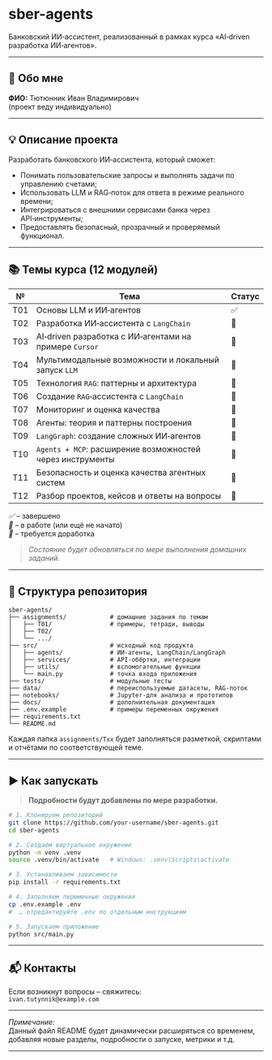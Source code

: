 # sber-agents

Банковский ИИ‑ассистент, реализованный в рамках курса «AI‑driven разработка ИИ‑агентов».

---

## 🤝 Обо мне  
**ФИО:** Тютюнник Иван Владимирович  
(проект веду индивидуально)

---

## 💡 Описание проекта  
Разработать банковского ИИ‑ассистента, который сможет:
- Понимать пользовательские запросы и выполнять задачи по управлению счетами;
- Использовать LLM и RAG‑поток для ответа в режиме реального времени;
- Интегрироваться с внешними сервисами банка через API‑инструменты;
- Предоставлять безопасный, прозрачный и проверяемый функционал.

---

## 📚 Темы курса (12 модулей)

| №  | Тема | Статус |
|---|---|---|
| Т01 | Основы LLM и ИИ‑агентов | ✅ |
| Т02 | Разработка ИИ‑ассистента с `LangChain` | 🔲 |
| Т03 | AI‑driven разработка с ИИ‑агентами на примере `Cursor` | 🔲 |
| Т04 | Мультимодальные возможности и локальный запуск `LLM` | 🔲 |
| Т05 | Технология `RAG`: паттерны и архитектура | 🔲 |
| Т06 | Создание `RAG`‑ассистента с `LangChain` | 🔲 |
| Т07 | Мониторинг и оценка качества | 🔲 |
| Т08 | Агенты: теория и паттерны построения | 🔲 |
| Т09 | `LangGraph`: создание сложных ИИ‑агентов | 🔲 |
| Т10 | `Agents + MCP`: расширение возможностей через инструменты | 🔲 |
| Т11 | Безопасность и оценка качества агентных систем | 🔲 |
| Т12 | Разбор проектов, кейсов и ответы на вопросы | 🔲 |

*✅* – завершено  
*🔲* – в работе (или ещё не начато)  
*🔄* – требуется доработка  

> *Состояние будет обновляться по мере выполнения домашних заданий.*

---

## 📁 Структура репозитория  

```
sber-agents/
├── assignments/            # домашние задания по темам
│   ├── T01/                # примеры, тетради, выводы
│   ├── T02/
│   └── .../
├── src/                    # исходный код продукта
│   ├── agents/             # ИИ‑агенты, LangChain/LangGraph
│   ├── services/           # API‑обёртки, интеграции
│   ├── utils/              # вспомогательные функции
│   └── main.py             # точка входа приложения
├── tests/                  # модульные тесты
├── data/                   # переиспользуемые датасеты, RAG‑поток
├── notebooks/              # Jupyter‑для анализа и прототипов
├── docs/                   # дополнительная документация
├── .env.example            # примеры переменных окружения
├── requirements.txt
└── README.md
```

Каждая папка `assignments/Txx` будет заполняться разметкой, скриптами и отчётами по соответствующей теме.

---

## ▶️ Как запускать  

> **Подробности будут добавлены по мере разработки.**

```bash
# 1. Клонируем репозиторий
git clone https://github.com/your-username/sber-agents.git
cd sber-agents

# 2. Создаём виртуальное окружение
python -m venv .venv
source .venv/bin/activate   # Windows: .venv\Scripts\activate

# 3. Устанавливаем зависимости
pip install -r requirements.txt

# 4. Заполняем переменные окружения
cp .env.example .env
#  … отредактируйте .env по отдельным инструкциям

# 5. Запускаем приложение
python src/main.py
```

---

## 📬 Контакты  
Если возникнут вопросы – свяжитесь:  
`ivan.tutynnik@example.com`  

---

*Примечание:*  
Данный файл README будет динамически расширяться со временем, добавляя новые разделы, подробности о запуске, метрики и т.д.  

---

